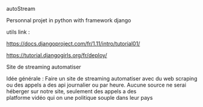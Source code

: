 autoStream

Personnal projet in python with framework django

utils link :

https://docs.djangoproject.com/fr/1.11/intro/tutorial01/

https://tutorial.djangogirls.org/fr/deploy/

Site de streaming automatiser


Idée générale : Faire un site de streaming automatiser avec du web scraping ou des appels
		a des api journalier ou par heure.
		Aucune source ne serai héberger sur notre site, seulement des appels a des 			
		platforme vidéo qui on une politique souple dans leur pays
